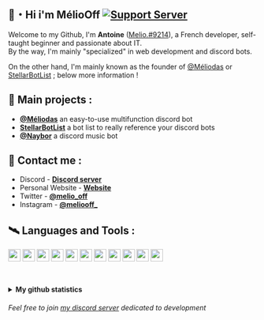 ## 👋・Hi i'm MélioOff   [![Support Server](https://img.shields.io/discord/738122381062832180.svg?label=&logo=discord&logoColor=ffffff&color=7389D8&labelColor=6A7EC2)](https://discord.gg/G6WQsMQShZ)

Welcome to my Github, I'm **Antoine** ([Melio.#9214](https://discord.gg/G6WQsMQShZ)), a French developer, self-taught beginner and passionate about IT.   
By the way, I'm mainly "specialized" in web development and discord bots.  
   
On the other hand, I'm mainly known as the founder of [@Méliodas](https://meliodasbot.fr) or [StellarBotList](https://stellarbotlist.com) ; below more information !   
## 🌱 Main projects :  

* **[@Méliodas](https://meliodasbot.fr)** an easy-to-use multifunction discord bot
* **[StellarBotList](https://stellarbotlist.com)** a bot list to really reference your discord bots
* **[@Naybor](https://discord.com/oauth2/authorize?client_id=793213992910585898&permissions=8&scope=bot%20applications.commands)** a discord music bot   
## 📡 Contact me :  

* Discord - **[Discord server](https://discord.gg/G6WQsMQShZ)**
* Personal Website - **[Website](https://antoinemcx.fr)**
* Twitter - **[@melio_off](https://twitter.com/melio_off)**
* Instagram - **[@meliooff_](https://instagram.com/meliooff_)**   
## 🛰️ Languages and Tools :  

<code><img height="25" src="https://raw.githubusercontent.com/rahul-jha98/github_readme_icons/main/language_and_tools/square/javascript/javascript.png"></code>
<code><img height="25" src="https://raw.githubusercontent.com/rahul-jha98/github_readme_icons/main/language_and_tools/square/node/node.png"></code>
<code><img height="25" src="https://raw.githubusercontent.com/rahul-jha98/github_readme_icons/main/language_and_tools/square/python/python.png"></code>
<code><img height="25" src="https://raw.githubusercontent.com/rahul-jha98/github_readme_icons/main/language_and_tools/square/git-scm/git-scm.png"></code>
<code><img height="25" src="https://raw.githubusercontent.com/hussainweb/hussainweb/main/icons/vscode.png"></code>
<code><img height="25" src="https://github.com/hussainweb/hussainweb/raw/main/icons/mariadb.png"></code>
<code><img height="25" src="https://raw.githubusercontent.com/rahul-jha98/github_readme_icons/main/language_and_tools/square/html/html.png"></code>
<code><img height="25" src="https://raw.githubusercontent.com/rahul-jha98/github_readme_icons/main/language_and_tools/square/css/css.png"></code>
<code><img height="25" src="https://cdn.worldvectorlogo.com/logos/npm-2.svg"></code>
<code><img height="25" src="https://s3-us-west-2.amazonaws.com/assets.blog.serverless.com/express_js.png"></code>
<code><img height="25" src="https://raw.githubusercontent.com/rahul-jha98/github_readme_icons/main/language_and_tools/square/bootstrap/bootstrap.png"></code>   
   
   
<br><details>
  <summary><b>My github statistics</b></summary>
  
  [<img style="margin-top: 5px" src="https://github-readme-stats.vercel.app/api?username=meliooff&hide=contribs&show_icons=true&theme=dark">](https://github-readme-stats.vercel.app/api?username=meliooff&hide=contribs&show_icons=true&theme=dark)
</details>   

###### Feel free to join [my discord server](https://discord.gg/G6WQsMQShZ) dedicated to development
